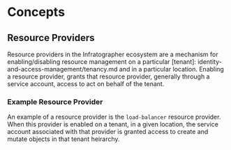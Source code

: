 # Concepts

## Resource Providers

Resource providers in the Infratographer ecosystem are a mechanism for enabling/disabling resource management on a particular [tenant]: identity-and-access-management/tenancy.md and in a particular location. Enabling a resource provider, grants that resource provider, generally through a service account, access to act on behalf of the tenant.

### Example Resource Provider

An example of a resource provider is the `load-balancer` resource provider. When this provider is enabled on a tenant, in a given location, the service account associated with that provider is granted access to create and mutate objects in that tenant heirarchy.
